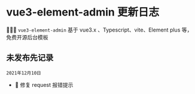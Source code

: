 <!--
 * @Author: jack-pearson
 * @Date: 2021-12-10 16:33:42
 * @LastEditTime: 2021-12-10 16:36:16
 * @LastEditors: jack-pearson
 * @FilePath: /yh-vue3-admin/CHANGELOG.md
 * @Description: 
-->

# vue3-element-admin 更新日志

🎉🎉🔥 `vue3-element-admin` 基于 vue3.x 、Typescript、vite、Element plus 等，免费开源后台模板

## 未发布先记录

`2021年12月10日`

- 🐞 修复 request 报错提示
